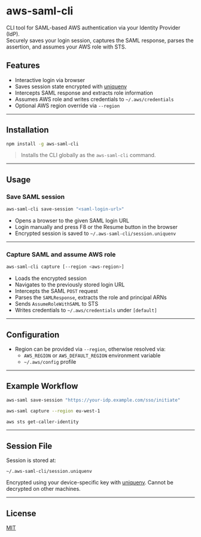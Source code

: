 # aws-saml-cli

CLI tool for SAML-based AWS authentication via your Identity Provider (IdP).  
Securely saves your login session, captures the SAML response, parses the assertion, and assumes your AWS role with STS.

## Features

- Interactive login via browser
- Saves session state encrypted with [uniquenv](https://github.com/bug3/uniquenv)
- Intercepts SAML response and extracts role information
- Assumes AWS role and writes credentials to `~/.aws/credentials`
- Optional AWS region override via `--region`

---

## Installation

```bash
npm install -g aws-saml-cli
```

> Installs the CLI globally as the `aws-saml-cli` command.

---

## Usage

### Save SAML session

```bash
aws-saml-cli save-session "<saml-login-url>"
```

- Opens a browser to the given SAML login URL
- Login manually and press F8 or the Resume button in the browser
- Encrypted session is saved to `~/.aws-saml-cli/session.uniquenv`

---

### Capture SAML and assume AWS role

```bash
aws-saml-cli capture [--region <aws-region>]
```

- Loads the encrypted session
- Navigates to the previously stored login URL
- Intercepts the SAML `POST` request
- Parses the `SAMLResponse`, extracts the role and principal ARNs
- Sends `AssumeRoleWithSAML` to STS
- Writes credentials to `~/.aws/credentials` under `[default]`

---

## Configuration

- Region can be provided via `--region`, otherwise resolved via:
  - `AWS_REGION` or `AWS_DEFAULT_REGION` environment variable
  - `~/.aws/config` profile

---

## Example Workflow

```bash
aws-saml save-session "https://your-idp.example.com/sso/initiate"
```

```bash
aws-saml capture --region eu-west-1
```

```bash
aws sts get-caller-identity
```

---

## Session File

Session is stored at:

```
~/.aws-saml-cli/session.uniquenv
```

Encrypted using your device-specific key with [uniquenv](https://github.com/bug3/uniquenv). Cannot be decrypted on other machines.

---

## License

[MIT](https://choosealicense.com/licenses/mit/)
